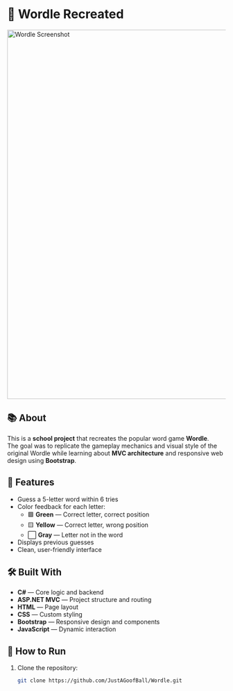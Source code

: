 # 🎯 Wordle Recreated

<img width="715" height="850" alt="Wordle Screenshot" src="https://github.com/user-attachments/assets/f356af7d-99ad-46e4-95d6-bfd9fb44e4f8" />

## 📚 About

This is a **school project** that recreates the popular word game **Wordle**.  
The goal was to replicate the gameplay mechanics and visual style of the original Wordle while learning about **MVC architecture** and responsive web design using **Bootstrap**.

## 🧩 Features

- Guess a 5-letter word within 6 tries  
- Color feedback for each letter:
  - 🟩 **Green** — Correct letter, correct position  
  - 🟨 **Yellow** — Correct letter, wrong position  
  - ⬜ **Gray** — Letter not in the word  
- Displays previous guesses  
- Clean, user-friendly interface  

## 🛠️ Built With

- **C#** — Core logic and backend  
- **ASP.NET MVC** — Project structure and routing  
- **HTML** — Page layout  
- **CSS** — Custom styling  
- **Bootstrap** — Responsive design and components  
- **JavaScript** — Dynamic interaction  

## 🚀 How to Run

1. Clone the repository:
   ```bash
   git clone https://github.com/JustAGoofBall/Wordle.git
